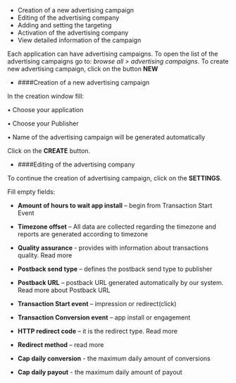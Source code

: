 
* Creation of a new advertising campaign
* Editing of the advertising company
* Adding and setting the targeting
* Activation of the advertising company
* View detailed information of the campaign

Each application can have advertising campaigns. To open the list of the advertising campaigns go to: *browse all > advertising campaigns*. To create new advertising campaign, click on the button **NEW**

* ####Creation of a new advertising campaign

In the creation window fill:

•	Choose your application

•	Choose your Publisher

•	Name of the advertising campaign will be generated automatically 

Click on the **CREATE** button.

* ####Editing of the advertising company

To continue the creation of advertising campaign, click on the **SETTINGS**.

Fill empty fields:

* **Amount of hours to wait app install** – begin from Transaction Start Event

* **Timezone offset** – All data are collected regarding the timezone and reports are generated according to timezone

* **Quality assurance** - provides with information about transactions quality. Read more

* **Postback send type** – defines the postback send type to publisher

* **Postback URL** – postback URL generated automatically by our system. Read more about Postback URL

* **Transaction Start event** – impression or redirect(click)

* **Transaction Conversion event** – app install or engagement 

* **HTTP redirect code** – it is the redirect type. Read more

* **Redirect method** – read more 

* **Cap daily conversion** - the maximum daily amount of conversions

* **Cap daily payout** - the maximum daily amount of payout
